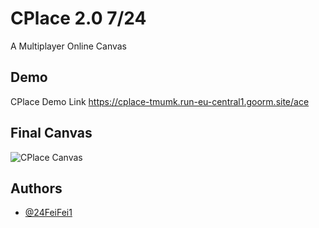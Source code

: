 
# CPlace 2.0 7/24

A Multiplayer Online Canvas

## Demo


CPlace Demo Link https://cplace-tmumk.run-eu-central1.goorm.site/ace
## Final Canvas

![CPlace Canvas](https://cplace-tmumk.run-eu-central1.goorm.site/place.png?timestamp=123456)



## Authors

- [@24FeiFei1](https://www.github.com/24FeiFei1)




